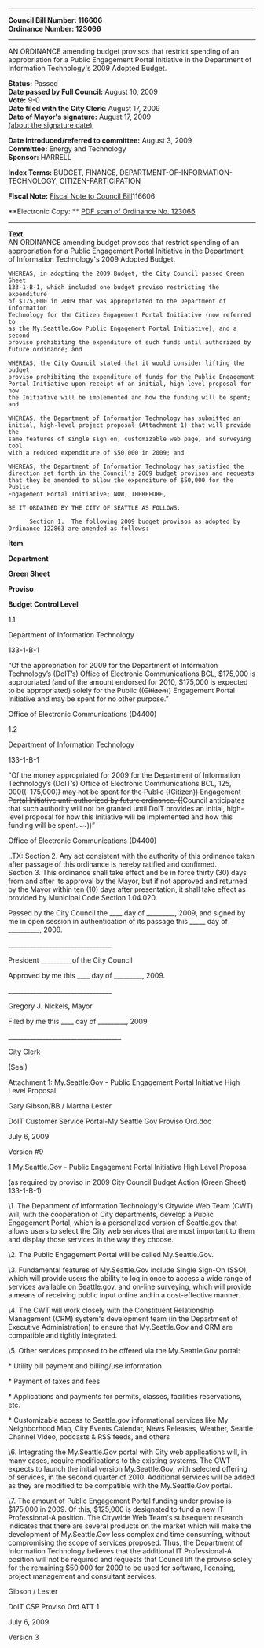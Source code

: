 * * * * *  
  
**Council Bill Number: [](#h0)[](#h2)116606**   
**Ordinance Number: 123066**  
  
* * * * *  
  
AN ORDINANCE amending budget provisos that restrict spending of an appropriation for a Public Engagement Portal Initiative in the Department of Information Technology's 2009 Adopted Budget.  
  
**Status:** Passed   
**Date passed by Full Council:** August 10, 2009   
**Vote:** 9-0   
**Date filed with the City Clerk:** August 17, 2009   
**Date of Mayor's signature:** August 17, 2009   
[(about the signature date)](/~public/approvaldate.htm)   
  
  
**Date introduced/referred to committee:** August 3, 2009   
**Committee:** Energy and Technology   
**Sponsor:** HARRELL   
  
**Index Terms:** BUDGET, FINANCE, DEPARTMENT-OF-INFORMATION-TECHNOLOGY, CITIZEN-PARTICIPATION  
  
**Fiscal Note:** [Fiscal Note to Council Bill](http://clerk.seattle.gov/~public/fnote/116606.htm)[](#h1)[](#h3)116606  
  
**Electronic Copy: ** [PDF scan of Ordinance No. 123066](/~archives/Ordinances/Ord_123066.pdf)  
  
* * * * *  
  
**Text**  
    AN ORDINANCE amending budget provisos that restrict spending of an  
    appropriation for a Public Engagement Portal Initiative in the Department  
    of Information Technology's 2009 Adopted Budget.  
  
    WHEREAS, in adopting the 2009 Budget, the City Council passed Green Sheet  
    133-1-B-1, which included one budget proviso restricting the expenditure  
    of $175,000 in 2009 that was appropriated to the Department of Information  
    Technology for the Citizen Engagement Portal Initiative (now referred to  
    as the My.Seattle.Gov Public Engagement Portal Initiative), and a second  
    proviso prohibiting the expenditure of such funds until authorized by  
    future ordinance; and  
  
    WHEREAS, the City Council stated that it would consider lifting the budget  
    proviso prohibiting the expenditure of funds for the Public Engagement  
    Portal Initiative upon receipt of an initial, high-level proposal for how  
    the Initiative will be implemented and how the funding will be spent; and  
  
    WHEREAS, the Department of Information Technology has submitted an  
    initial, high-level project proposal (Attachment 1) that will provide the  
    same features of single sign on, customizable web page, and surveying tool  
    with a reduced expenditure of $50,000 in 2009; and  
  
    WHEREAS, the Department of Information Technology has satisfied the  
    direction set forth in the Council's 2009 budget provisos and requests  
    that they be amended to allow the expenditure of $50,000 for the Public  
    Engagement Portal Initiative; NOW, THEREFORE,  
  
    BE IT ORDAINED BY THE CITY OF SEATTLE AS FOLLOWS:  
  
          Section 1.  The following 2009 budget provisos as adopted by  
    Ordinance 122863 are amended as follows:  
  
**Item**  
  
**Department**  
  
**Green Sheet**  
  
**Proviso**  
  
**Budget Control Level**  
  
1.1  
  
Department of Information Technology  
  
133-1-B-1  
  
“Of the appropriation for 2009 for the Department of Information Technology’s (DoIT’s) Office of Electronic Communications BCL, $175,000 is appropriated (and of the amount endorsed for 2010, $175,000 is expected to be appropriated) solely for the Public ((~~Citizen~~)) Engagement Portal Initiative and may be spent for no other purpose.”  
  
Office of Electronic Communications (D4400)  
  
1.2  
  
Department of Information Technology  
  
133-1-B-1  
  
“Of the money appropriated for 2009 for the Department of Information Technology’s (DoIT’s) Office of Electronic Communications BCL, $125,000 ((~~$175,000~~)) may not be spent for the Public ((~~Citizen~~)) Engagement Portal Initiative until authorized by future ordinance. ((~~Council anticipates that such authority will not be granted until DoIT provides an initial, high-level proposal for how this Initiative will be implemented and how this funding will be spent.~~))”  
  
Office of Electronic Communications (D4400)  
  
..TX: Section 2. Any act consistent with the authority of this ordinance taken after passage of this ordinance is hereby ratified and confirmed.  
Section 3. This ordinance shall take effect and be in force thirty (30) days from and after its approval by the Mayor, but if not approved and returned by the Mayor within ten (10) days after presentation, it shall take effect as provided by Municipal Code Section 1.04.020.  
  
Passed by the City Council the \_\_\_\_ day of \_\_\_\_\_\_\_\_\_, 2009, and signed by me in open session in authentication of its passage this \_\_\_\_\_ day of \_\_\_\_\_\_\_\_\_\_, 2009.  
  
\_\_\_\_\_\_\_\_\_\_\_\_\_\_\_\_\_\_\_\_\_\_\_\_\_\_\_\_\_\_\_\_\_  
  
President \_\_\_\_\_\_\_\_\_\_of the City Council  
  
Approved by me this \_\_\_\_ day of \_\_\_\_\_\_\_\_\_, 2009.  
  
\_\_\_\_\_\_\_\_\_\_\_\_\_\_\_\_\_\_\_\_\_\_\_\_\_\_\_\_\_\_\_\_\_  
  
Gregory J. Nickels, Mayor  
  
Filed by me this \_\_\_\_ day of \_\_\_\_\_\_\_\_\_, 2009.  
  
\_\_\_\_\_\_\_\_\_\_\_\_\_\_\_\_\_\_\_\_\_\_\_\_\_\_\_\_\_\_\_\_\_\_\_\_  
  
City Clerk  
  
(Seal)  
  
Attachment 1: My.Seattle.Gov - Public Engagement Portal Initiative High Level Proposal  
  
Gary Gibson/BB / Martha Lester  
  
DoIT Customer Service Portal-My Seattle Gov Proviso Ord.doc  
  
July 6, 2009  
  
Version \#9  
  
1 My.Seattle.Gov - Public Engagement Portal Initiative High Level Proposal  
  
(as required by proviso in 2009 City Council Budget Action (Green Sheet) 133-1-B-1)  
  
\1. The Department of Information Technology's Citywide Web Team (CWT) will, with the cooperation of City departments, develop a Public Engagement Portal, which is a personalized version of Seattle.gov that allows users to select the City web services that are most important to them and display those services in the way they choose.  
  
\2. The Public Engagement Portal will be called My.Seattle.Gov.  
  
\3. Fundamental features of My.Seattle.Gov include Single Sign-On (SSO), which will provide users the ability to log in once to access a wide range of services available on Seattle.gov, and on-line surveying, which will provide a means of receiving public input online and in a cost-effective manner.  
  
\4. The CWT will work closely with the Constituent Relationship Management (CRM) system's development team (in the Department of Executive Administration) to ensure that My.Seattle.Gov and CRM are compatible and tightly integrated.  
  
\5. Other services proposed to be offered via the My.Seattle.Gov portal:  
  
\* Utility bill payment and billing/use information  
  
\* Payment of taxes and fees  
  
\* Applications and payments for permits, classes, facilities reservations, etc.  
  
\* Customizable access to Seattle.gov informational services like My Neighborhood Map, City Events Calendar, News Releases, Weather, Seattle Channel Video, podcasts & RSS feeds, and others  
  
\6. Integrating the My.Seattle.Gov portal with City web applications will, in many cases, require modifications to the existing systems. The CWT expects to launch the initial version My.Seattle.Gov, with selected offering of services, in the second quarter of 2010. Additional services will be added as they are modified to be compatible with the My.Seattle.Gov portal.  
  
\7. The amount of Public Engagement Portal funding under proviso is $175,000 in 2009. Of this, $125,000 is designated to fund a new IT Professional-A position. The Citywide Web Team's subsequent research indicates that there are several products on the market which will make the development of My.Seattle.Gov less complex and time consuming, without compromising the scope of services proposed. Thus, the Department of Information Technology believes that the additional IT Professional-A position will not be required and requests that Council lift the proviso solely for the remaining $50,000 for 2009 to be used for software, licensing, project management and consultant services.  
  
Gibson / Lester  
  
DoIT CSP Proviso Ord ATT 1  
  
July 6, 2009  
  
Version 3  
  
  
